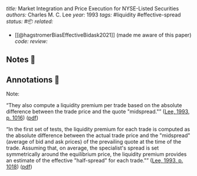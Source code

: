 *title:* Market Integration and Price Execution for NYSE-Listed Securities
*authors:* Charles M. C. Lee
*year:* 1993
*tags:* #liquidity #effective-spread
*status:* #📦 
*related:*
- [[@hagstromerBiasEffectiveBidask2021]] (made me aware of this paper)
*code:*
*review:*

## Notes 📍

## Annotations 📖
Note: 

“They also compute a liquidity premium per trade based on the absolute difference between the trade price and the quote "midspread."” ([Lee, 1993, p. 1016](zotero://select/library/items/QMJI4B6K)) ([pdf](zotero://open-pdf/library/items/YFZIMMTT?page=8&annotation=DT3XB943))

“In the first set of tests, the liquidity premium for each trade is computed as the absolute difference between the actual trade price and the "midspread" (average of bid and ask prices) of the prevailing quote at the time of the trade. Assuming that, on average, the specialist's spread is set symmetrically around the equilibrium price, the liquidity premium provides an estimate of the effective "half-spread" for each trade."” ([Lee, 1993, p. 1018](zotero://select/library/items/QMJI4B6K)) ([pdf](zotero://open-pdf/library/items/YFZIMMTT?page=10&annotation=92M79LI2))
